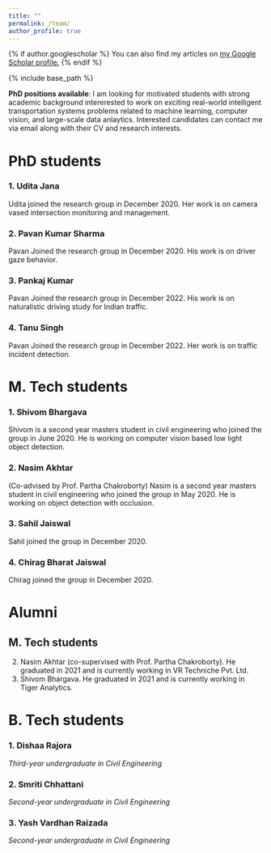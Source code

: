 ```yaml
---
title: ""
permalink: /team/
author_profile: true
---
```


{% if author.googlescholar %}
  You can also find my articles on <u><a href="{{author.googlescholar}}">my Google Scholar profile</a>.</u>
{% endif %}

{% include base_path %}

**PhD positions available**: I am looking for motivated students with strong academic background intererested to work on exciting real-world intelligent transportation systems problems related to machine learning, computer vision, and large-scale data anlaytics. Interested candidates can contact me via email along with their CV and research interests.

# PhD students
### 1. Udita Jana
Udita joined the research group in December 2020. Her work is on camera vased intersection monitoring and management.

### 2. Pavan Kumar Sharma
Pavan Joined the research group in December 2020. His work is on driver gaze behavior.

### 3. Pankaj Kumar
Pavan Joined the research group in December 2022. His work is on naturalistic driving study for Indian traffic.

### 4. Tanu Singh
Pavan Joined the research group in December 2022. Her work is on traffic incident detection.

# M. Tech students
### 1. Shivom Bhargava
Shivom is a second year masters student in civil engineering who joined the group in June 2020. He is working on computer vision based low light object detection.

### 2. Nasim Akhtar 
(Co-advised by Prof. Partha Chakroborty)
Nasim is a second year masters student in civil engineering who joined the group in May 2020. He is working on object detection with occlusion.

### 3. Sahil Jaiswal
Sahil joined the group in December 2020.

### 4. Chirag Bharat Jaiswal
Chirag joined the group in December 2020.

# Alumni
## M. Tech students

2. Nasim Akhtar (co-supervised with Prof. Partha Chakroborty). He graduated in 2021 and is currently working in VR Techniche Pvt. Ltd. 
1. Shivom Bhargava. He graduated in 2021 and is currently working in Tiger Analytics.

# B. Tech students
### 1. Dishaa Rajora
*Third-year undergraduate in Civil Engineering*
### 2. Smriti Chhattani
*Second-year undergraduate in Civil Engineering*
### 3. Yash Vardhan Raizada
*Second-year undergraduate in Civil Engineering*




